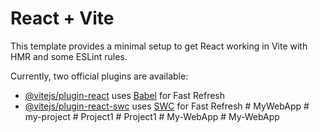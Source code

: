 # React + Vite

This template provides a minimal setup to get React working in Vite with HMR and some ESLint rules.

Currently, two official plugins are available:

- [@vitejs/plugin-react](https://github.com/vitejs/vite-plugin-react/blob/main/packages/plugin-react/README.md) uses [Babel](https://babeljs.io/) for Fast Refresh
- [@vitejs/plugin-react-swc](https://github.com/vitejs/vite-plugin-react-swc) uses [SWC](https://swc.rs/) for Fast Refresh
#   M y W e b A p p  
 #   m y - p r o j e c t  
 #   P r o j e c t 1  
 #   P r o j e c t 1  
 #   M y - W e b A p p  
 #   M y - W e b A p p  
 